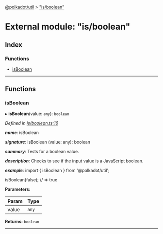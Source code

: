 [@polkadot/util](../README.md) > ["is/boolean"](../modules/_is_boolean_.md)

# External module: "is/boolean"

## Index

### Functions

* [isBoolean](_is_boolean_.md#isboolean)

---

## Functions

<a id="isboolean"></a>

###  isBoolean

▸ **isBoolean**(value: *`any`*): `boolean`

*Defined in [is/boolean.ts:16](https://github.com/polkadot-js/util/blob/7550b44/packages/util/src/is/boolean.ts#L16)*

*__name__*: isBoolean

*__signature__*: isBoolean (value: any): boolean

*__summary__*: Tests for a boolean value.

*__description__*: Checks to see if the input value is a JavaScript boolean.

*__example__*: import { isBoolean } from '@polkadot/util';

isBoolean(false); // => true

**Parameters:**

| Param | Type |
| ------ | ------ |
| value | `any` |

**Returns:** `boolean`

___


